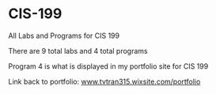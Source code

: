 # CIS-199
All Labs and Programs for CIS 199

There are 9 total labs and 4 total programs

Program 4 is what is displayed in my portfolio site for CIS 199

Link back to portfolio: www.tvtran315.wixsite.com/portfolio
